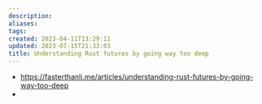 ```yaml
---
description:
aliases: 
tags: 
created: 2023-04-11T13:29:11
updated: 2023-07-15T21:33:03
title: Understanding Rust futures by going way too deep
---
```

- https://fasterthanli.me/articles/understanding-rust-futures-by-going-way-too-deep
- 
